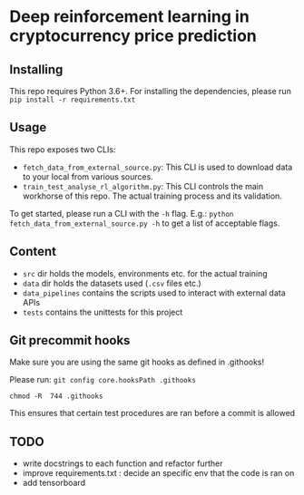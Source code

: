 # Deep reinforcement learning in cryptocurrency price prediction

## Installing
This repo requires Python 3.6+. For installing the dependencies, please run `pip install -r requirements.txt`

## Usage
This repo exposes two CLIs:

* `fetch_data_from_external_source.py`: This CLI is used to download data to your local from various sources.
* `train_test_analyse_rl_algorithm.py`: This CLI controls the main workhorse of this repo. The actual training process and its validation.

To get started, please run a CLI with the `-h` flag. E.g.: `python fetch_data_from_external_source.py -h` to get a list of acceptable flags.
## Content

* `src` dir holds the models, environments etc. for the actual training
* `data` dir holds the datasets used (`.csv` files etc.)
* `data_pipelines` contains the scripts used to interact with external data APIs
* `tests` contains the unittests for this project


## Git precommit hooks
Make sure you are using the same git hooks as defined in .githooks!

Please run:
`git config core.hooksPath .githooks`


`chmod -R  744 .githooks`

This ensures that certain test procedures are ran before a commit is allowed


## TODO
* write docstrings to each function and refactor further
* improve requirements.txt : decide an specific env that the code is ran on
* add tensorboard
